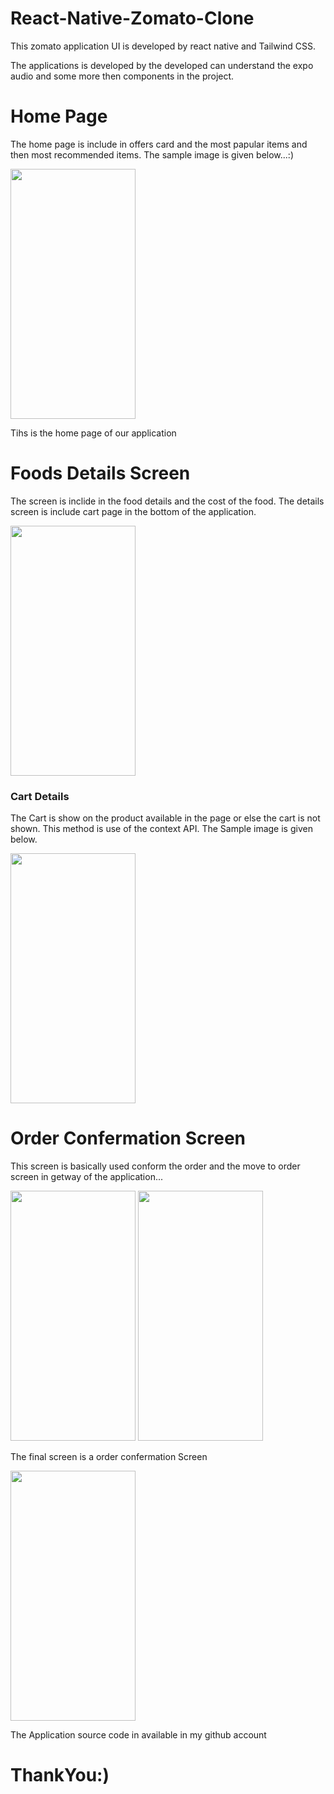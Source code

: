 # React-Native-Zomato-Clone
This zomato application UI is developed by react native and Tailwind CSS.

<p>The applications is developed by the developed can understand the expo audio and some more then components in the project.</p>
<h1>Home Page</h1>
<p>The home page is include in offers card and the most papular items and then most recommended items. The sample image is given below...:)</p>
<img src="https://github.com/lokis1107/React-Native-Zomato-Clone/assets/139110018/505b0307-6492-45d2-a799-cd8d3c8ee21c" alt="" style="height: 400px; width: 200px;">
<P>Tihs is the home page of our application</P>
<h1>Foods Details Screen</h1>
<p>The screen is inclide in the food details and the cost of the food. The details screen is include cart page in the bottom of the application.</p>
<img src="https://github.com/lokis1107/React-Native-Zomato-Clone/assets/139110018/01b08072-f448-443d-a730-22d0f06563ac" alt="" style="height: 400px; width: 200px;">
<h3>Cart Details</h3>
<p>The Cart is show on the product available in the page or else the cart is not shown. This method is use of the context API. The Sample image is given below.</p>
<img src="https://github.com/lokis1107/React-Native-Zomato-Clone/assets/139110018/88e1e811-91ab-42b9-9b42-0ad20fcd0754" alt="" style="height: 400px; width: 200px;">
<h1>Order Confermation Screen</h1>
<p>This screen is basically used conform the order and the move to order screen in getway of the application...</p>
<img src="https://github.com/lokis1107/React-Native-Zomato-Clone/assets/139110018/9278471e-b39b-4cbf-94f1-38f1ddebf396" alt="" style="height: 400px; width: 200px;">
<img src="https://github.com/lokis1107/React-Native-Zomato-Clone/assets/139110018/7a9b43d2-762b-4358-bf62-a0989ae11ac9" alt="" style="height: 400px; width: 200px;">
<p>The final screen is a order confermation Screen</p>
<img src="https://github.com/lokis1107/React-Native-Zomato-Clone/assets/139110018/fbdd8467-6a0d-47b8-bde1-4f02db8cc060" alt="" style="height: 400px; width: 200px;">
<p>The Application source code in available in my github account</p>
<h1>ThankYou:)</h1>
